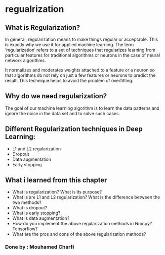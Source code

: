 # regualrization

## What is Regularization?
In general, regularization means to make things regular or acceptable. This is exactly why we use it for applied machine learning. The term ‘regularization’ refers to a set of techniques that regularizes learning from particular features for traditional algorithms or neurons in the case of neural network algorithms.

It normalizes and moderates weights attached to a feature or a neuron so that algorithms do not rely on just a few features or neurons to predict the result. This technique helps to avoid the problem of overfitting.

## Why do we need regularization?
The goal of our machine learning algorithm is to learn the data patterns and ignore the noise in the data set and to solve such cases.

## Different Regularization techniques in Deep Learning:
* L1 and L2 regularization
* Dropout
* Data augmentation
* Early stopping

## What i learned from this chapter  
- What is regularization? What is its purpose?
- What is are L1 and L2 regularization? What is the difference between the two methods?
- What is dropout?
- What is early stopping?
- What is data augmentation?
- How do you implement the above regularization methods in Numpy? Tensorflow?
- What are the pros and cons of the above regularization methods?

### Done by : Mouhamed Charfi
